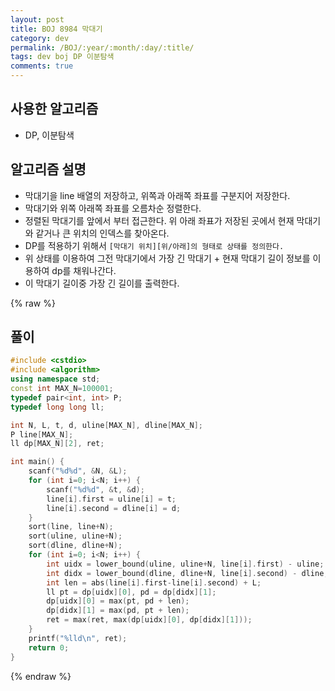 ```yaml
---
layout: post
title: BOJ 8984 막대기
category: dev
permalink: /BOJ/:year/:month/:day/:title/
tags: dev boj DP 이분탐색
comments: true
---
```

## 사용한 알고리즘
- DP, 이분탐색

## 알고리즘 설명
- 막대기을 line 배열의 저장하고, 위쪽과 아래쪽 좌표를 구분지어 저장한다.
- 막대기와 위쪽 아래쪽 좌표를 오름차순 정렬한다.
- 정렬된 막대기를 앞에서 부터 접근한다. 위 아래 좌표가 저장된 곳에서 현재 막대기와 같거나 큰 위치의 인덱스를 찾아온다.
- DP를 적용하기 위해서 `[막대기 위치][위/아래]의 형태로 상태를 정의한다.`
- 위 상태를 이용하여 그전 막대기에서 가장 긴 막대기 + 현재 막대기 길이 정보를 이용하여 dp를 채워나간다.
- 이 막대기 길이중 가장 긴 길이를 출력한다.

{% raw %}
## 풀이
```c++
#include <cstdio>
#include <algorithm>
using namespace std;
const int MAX_N=100001;
typedef pair<int, int> P;
typedef long long ll;

int N, L, t, d, uline[MAX_N], dline[MAX_N];
P line[MAX_N];
ll dp[MAX_N][2], ret;

int main() {
	scanf("%d%d", &N, &L);
	for (int i=0; i<N; i++) {
		scanf("%d%d", &t, &d);
		line[i].first = uline[i] = t;
		line[i].second = dline[i] = d;
	}
	sort(line, line+N);
	sort(uline, uline+N);
	sort(dline, dline+N);
	for (int i=0; i<N; i++) {
		int uidx = lower_bound(uline, uline+N, line[i].first) - uline;
		int didx = lower_bound(dline, dline+N, line[i].second) - dline;
		int len = abs(line[i].first-line[i].second) + L;
		ll pt = dp[uidx][0], pd = dp[didx][1];
		dp[uidx][0] = max(pt, pd + len);
		dp[didx][1] = max(pd, pt + len);
		ret = max(ret, max(dp[uidx][0], dp[didx][1]));
	}
	printf("%lld\n", ret);
	return 0;
}
```
{% endraw %}
